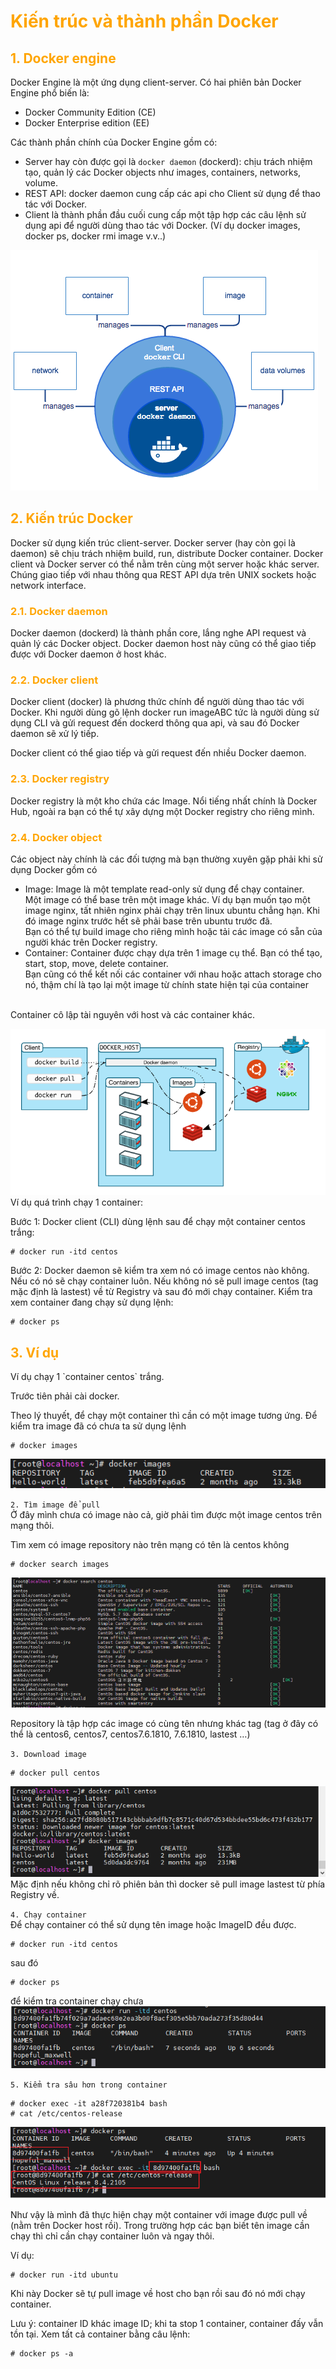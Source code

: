<h1 style="color:orange">Kiến trúc và thành phần Docker</h1>
<h2 style="color:orange">1. Docker engine</h2>
Docker Engine là một ứng dụng client-server. Có hai phiên bản Docker Engine phổ biến là:

- Docker Community Edition (CE)
- Docker Enterprise edition (EE)

Các thành phần chính của Docker Engine gồm có:
- Server hay còn được gọi là `docker daemon` (dockerd): chịu trách nhiệm tạo, quản lý các Docker objects như images, containers, networks, volume.
- REST API: docker daemon cung cấp các api cho Client sử dụng để thao tác với Docker.
- Client là thành phần đầu cuối cung cấp một tập hợp các câu lệnh sử dụng api để người dùng thao tác với Docker. (Ví dụ docker images, docker ps, docker rmi image v.v..)

![docker-components1](../img/docker-components1.png)<br>
<h2 style="color:orange">2. Kiến trúc Docker</h2>
Docker sử dụng kiến trúc client-server. Docker server (hay còn gọi là daemon) sẽ chịu trách nhiệm build, run, distribute Docker container. Docker client và Docker server có thể nằm trên cùng một server hoặc khác server. Chúng giao tiếp với nhau thông qua REST API dựa trên UNIX sockets hoặc network interface.
<h3 style="color:orange">2.1. Docker daemon</h3>
Docker daemon (dockerd) là thành phần core, lắng nghe API request và quản lý các Docker object. Docker daemon host này cũng có thể giao tiếp được với Docker daemon ở host khác.
<h3 style="color:orange">2.2. Docker client</h3>
Docker client (docker) là phương thức chính để người dùng thao tác với Docker. Khi người dùng gõ lệnh docker run imageABC tức là người dùng sử dụng CLI và gửi request đến dockerd thông qua api, và sau đó Docker daemon sẽ xử lý tiếp.

Docker client có thể giao tiếp và gửi request đến nhiều Docker daemon.
<h3 style="color:orange">2.3. Docker registry</h3>
Docker registry là một kho chứa các Image. Nổi tiếng nhất chính là Docker Hub, ngoài ra bạn có thể tự xây dựng một Docker registry cho riêng mình.
<h3 style="color:orange">2.4. Docker object</h3>
Các object này chính là các đối tượng mà bạn thường xuyên gặp phải khi sử dụng Docker gồm có

- Image: Image là một template read-only sử dụng để chạy container.<br>
Một image có thể base trên một image khác. Ví dụ bạn muốn tạo một image nginx, tất nhiên nginx phải chạy trên linux ubuntu chẳng hạn. Khi đó image nginx trước hết sẽ phải base trên ubuntu trước đã.<br>
Bạn có thể tự build image cho riêng mình hoặc tải các image có sẵn của người khác trên Docker registry.
- Container: Container được chạy dựa trên 1 image cụ thể. Bạn có thể tạo, start, stop, move, delete container.<br>
Bạn cũng có thể kết nối các container với nhau hoặc attach storage cho nó, thậm chí là tạo lại một image từ chính state hiện tại của container
<br>
Container cô lập tài nguyên với host và các container khác.

![docker-components2](../img/docker-components2.png)<br>
Ví dụ quá trình chạy 1 container:

Bước 1: Docker client (CLI) dùng lệnh sau để chạy một container centos trắng:

    # docker run -itd centos
Bước 2: Docker daemon sẽ kiểm tra xem nó có image centos nào không. Nếu có nó sẽ chạy container luôn. Nếu không nó sẽ pull image centos (tag mặc định là lastest) về từ Registry và sau đó mới chạy container. Kiểm tra xem container đang chạy sử dụng lệnh:

    # docker ps
<h2 style="color:orange">3. Ví dụ</h2>
Ví dụ chạy 1 `container centos` trắng.

Trước tiên phải cài docker.

Theo lý thuyết, để chạy một container thì cần có một image tương ứng. Để kiểm tra image đã có chưa ta sử dụng lệnh

    # docker images
![docker-components3](../img/docker-components3.png)<br>

`2. Tìm image để pull`<br>
Ở đây mình chưa có image nào cả, giờ phải tìm được một image centos trên mạng thôi.

Tìm xem có image repository nào trên mạng có tên là centos không

    # docker search images
![docker-components4](../img/docker-components4.png)<br>

Repository là tập hợp các image có cùng tên nhưng khác tag (tag ở đây có thể là centos6, centos7, centos7.6.1810, 7.6.1810, lastest …)

`3. Download image`<br>

    # docker pull centos
![docker-components5](../img/docker-components5.png)<br>
Mặc định nếu không chỉ rõ phiên bản thì docker sẽ pull image lastest từ phía Registry về.

`4. Chạy container`<br>
Để chạy container có thể sử dụng tên image hoặc ImageID đều được.

    # docker run -itd centos
sau đó

    # docker ps
để kiểm tra container chạy chưa
![docker-components6](../img/docker-components6.png)<br>

`5. Kiểm tra sâu hơn trong container`<br>

    # docker exec -it a28f720381b4 bash
    # cat /etc/centos-release
![docker-components7](../img/docker-components7.png)<br>

Như vậy là mình đã thực hiện chạy một container với image được pull về (nằm trên Docker host rồi). Trong trường hợp các bạn biết tên image cần chạy thì chỉ cần chạy container luôn và ngay thôi.

Ví dụ: 

    # docker run -itd ubuntu
Khi này Docker sẽ tự pull image về host cho bạn rồi sau đó nó mới chạy container.

Lưu ý: container ID khác image ID; khi ta stop 1 container, container đấy vẫn tồn tại. Xem tất cả container bằng câu lệnh:

    # docker ps -a